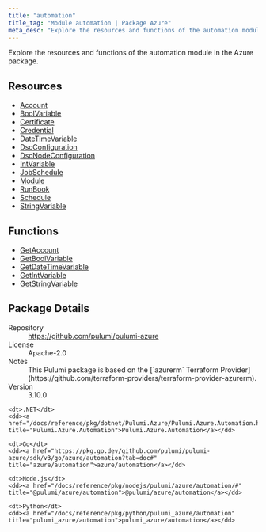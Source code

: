 ```yaml
---
title: "automation"
title_tag: "Module automation | Package Azure"
meta_desc: "Explore the resources and functions of the automation module in the Azure package."
---
```


<!-- WARNING: this file was generated by Pulumi Docs Generator. -->
<!-- Do not edit by hand unless you're certain you know what you are doing! -->

Explore the resources and functions of the automation module in the Azure package.

<h2 id="resources">Resources</h2>
<ul class="api">
    <li><a href="account" title="Account"><span class="symbol resource"></span>Account</a></li>
    <li><a href="boolvariable" title="BoolVariable"><span class="symbol resource"></span>BoolVariable</a></li>
    <li><a href="certificate" title="Certificate"><span class="symbol resource"></span>Certificate</a></li>
    <li><a href="credential" title="Credential"><span class="symbol resource"></span>Credential</a></li>
    <li><a href="datetimevariable" title="DateTimeVariable"><span class="symbol resource"></span>DateTimeVariable</a></li>
    <li><a href="dscconfiguration" title="DscConfiguration"><span class="symbol resource"></span>DscConfiguration</a></li>
    <li><a href="dscnodeconfiguration" title="DscNodeConfiguration"><span class="symbol resource"></span>DscNodeConfiguration</a></li>
    <li><a href="intvariable" title="IntVariable"><span class="symbol resource"></span>IntVariable</a></li>
    <li><a href="jobschedule" title="JobSchedule"><span class="symbol resource"></span>JobSchedule</a></li>
    <li><a href="module" title="Module"><span class="symbol resource"></span>Module</a></li>
    <li><a href="runbook" title="RunBook"><span class="symbol resource"></span>RunBook</a></li>
    <li><a href="schedule" title="Schedule"><span class="symbol resource"></span>Schedule</a></li>
    <li><a href="stringvariable" title="StringVariable"><span class="symbol resource"></span>StringVariable</a></li>
</ul>

<h2 id="functions">Functions</h2>
<ul class="api">
    <li><a href="getaccount" title="GetAccount"><span class="symbol function"></span>GetAccount</a></li>
    <li><a href="getboolvariable" title="GetBoolVariable"><span class="symbol function"></span>GetBoolVariable</a></li>
    <li><a href="getdatetimevariable" title="GetDateTimeVariable"><span class="symbol function"></span>GetDateTimeVariable</a></li>
    <li><a href="getintvariable" title="GetIntVariable"><span class="symbol function"></span>GetIntVariable</a></li>
    <li><a href="getstringvariable" title="GetStringVariable"><span class="symbol function"></span>GetStringVariable</a></li>
</ul>

<h2 id="package-details">Package Details</h2>
<dl class="package-details">
	<dt>Repository</dt>
	<dd><a href="https://github.com/pulumi/pulumi-azure">https://github.com/pulumi/pulumi-azure</a></dd>
	<dt>License</dt>
	<dd>Apache-2.0</dd>
	<dt>Notes</dt>
	<dd>This Pulumi package is based on the [`azurerm` Terraform Provider](https://github.com/terraform-providers/terraform-provider-azurerm).</dd>
	<dt>Version</dt>
	<dd>3.10.0</dd>
</dl>



<dl class="tabular">

    <dt>.NET</dt>
    <dd><a href="/docs/reference/pkg/dotnet/Pulumi.Azure/Pulumi.Azure.Automation.html" title="Pulumi.Azure.Automation">Pulumi.Azure.Automation</a></dd>

    <dt>Go</dt>
    <dd><a href="https://pkg.go.dev/github.com/pulumi/pulumi-azure/sdk/v3/go/azure/automation?tab=doc#" title="azure/automation">azure/automation</a></dd>

    <dt>Node.js</dt>
    <dd><a href="/docs/reference/pkg/nodejs/pulumi/azure/automation/#" title="@pulumi/azure/automation">@pulumi/azure/automation</a></dd>

    <dt>Python</dt>
    <dd><a href="/docs/reference/pkg/python/pulumi_azure/automation" title="pulumi_azure/automation">pulumi_azure/automation</a></dd>

</dl>

